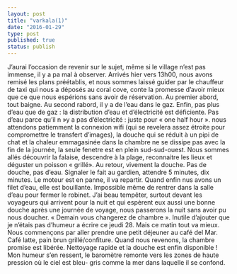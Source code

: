 ```yaml
---
layout: post
title: "varkala(1)"
date: "2016-01-29"
type: post
published: true
status: publish
---
```


J’aurai l’occasion de revenir sur le sujet, même si le village n’est pas immense, il y a pa mal à observer. Arrivés hier vers 13h00, nous avons remisé les plans préétablis, et nous sommes laissé guider par le chauffeur de taxi qui nous a déposés au coral cove, conte la promesse d’avoir mieux que ce que nous espérions sans avoir de réservation. Au premier abord, tout baigne. Au second rabord, il y a de l’eau dans le gaz. Enfin, pas plus d’eau que de gaz : la distribution d’eau et d’électricité est déficiente. Pas d’eau parce qu’il n »y a pas d’électricité : juste pour « one half hour ». nous attendons patiemment la connexion wifi (qui se revelera assez étroite pour compromettre le transfert d’images), la douche qui se réduit à un pipi de chat et la chaleur emmagasinée dans la chambre ne se dissipe pas avec la fin de la journée, la seule fenetre est en plein sud-sud-ouest. Nous sommes allés découvrir la falaise, descendre à la plage, reconnaitre les lieux et déguster un poisson « grillé». Au retour, vivement la douche. Pas de douche, pas d’eau. Signaler le fait au gardien, attendre 5 minutes, dix minutes. Le moteur est en panne, il va repartir. Quand enfin nus avons un filet d’eau, elle est bouillante. Impossible même de rentrer dans la salle d’eau pour fermer le robinet. J’ai beau tempêter, surtout devant les voyageurs qui arrivent pour la nuit et qui espèrent eux aussi une bonne douche après une journée de voyage, nous passerons la nuit sans avoir pu nous doucher. « Demain vous changerez de chambre ». Inutile d’ajouter que je n’étais pas d’humeur a écrire ce jeudi 28. Mais ce matin tout va mieux. Nous commençons par aller prendre une petit déjeuner au café del Mar. Café latte, pain brun grillé/confiture. Quand nous revenons, la chambre promise est libérée. Nettoyage rapide et la douche est enfin disponible ! Mon humeur s’en ressent, le baromètre remonte vers les zones de haute pression où le ciel est bleu- gris comme la mer dans laquelle il se confond.

